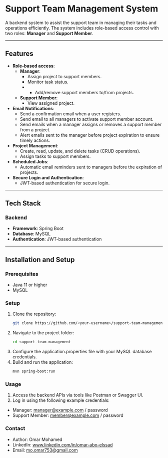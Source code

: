   # Support Team Management System

A backend system to assist the support team in managing their tasks and operations efficiently. The system includes role-based access control with two roles: **Manager** and **Support Member**.

---

## Features
- **Role-based access**:
  - **Manager**:
    - Assign project to support members.
    - Monitor task status.
    - - Add/remove support members to/from projects.
  - **Support Member**:
    - View assigned project.
- **Email Notifications**:
  - Send a confirmation email when a user registers.
  - Send email to all managers to activate support member account.
  - Send emails when a manager assigns or removes a support member from a project.
  - Alert emails sent to the manager before project expiration to ensure timely actions.
- **Project Management**:
  - Create, read, update, and delete tasks (CRUD operations).
  - Assign tasks to support members.
- **Scheduled Jobs**:
  - Automatic email reminders sent to managers before the expiration of projects.
- **Secure Login and Authentication**:
  - JWT-based authentication for secure login.

---

## Tech Stack
### Backend
- **Framework**: Spring Boot
- **Database**: MySQL
- **Authentication**: JWT-based authentication

---

## Installation and Setup

### Prerequisites
- Java 11 or higher
- MySQL

### Setup
1. Clone the repository:
   ```bash
   git clone https://github.com/<your-username>/support-team-management.git
2. Navigate to the project folder:
   ```bash
   cd support-team-management

3. Configure the application.properties file with your MySQL database credentials.
4. Build and run the application:
   ```bash
   mvn spring-boot:run
   
### Usage
1. Access the backend APIs via tools like Postman or Swagger UI.
2. Log in using the following example credentials:
  - Manager: manager@example.com / password
  - Support Member: member@example.com / password

### Contact
  - Author: Omar Mohamed
  - LinkedIn: www.linkedin.com/in/omar-abo-elssad
  - Email: mo.omar753@gmail.com



